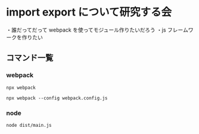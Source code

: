 # import export について研究する会

・誰だってだって webpack を使ってモジュール作りたいだろう
・js フレームワークを作りたい

## コマンド一覧

### webpack

```
npx webpack
```

```
npx webpack --config webpack.config.js
```

### node

```
node dist/main.js
```
